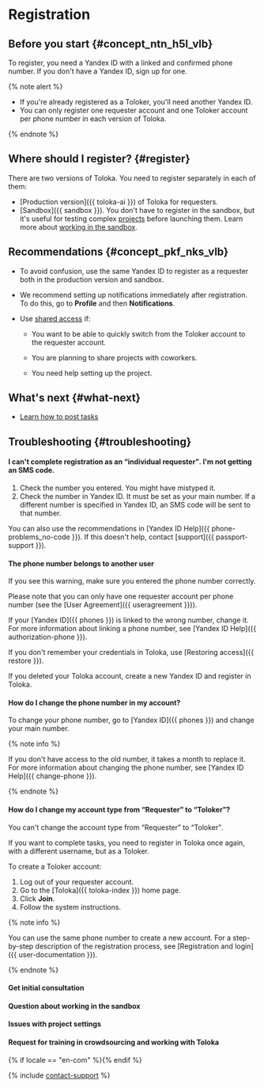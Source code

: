 # Registration

## Before you start {#concept_ntn_h5l_vlb}

To register, you need a Yandex ID with a linked and confirmed phone number. If you don't have a Yandex ID, sign up for one.

{% note alert %}

- If you're already registered as a Toloker, you'll need another Yandex ID.
- You can only register one requester account and one Toloker account per phone number in each version of Toloka.

{% endnote %}



## Where should I register? {#register}

There are two versions of Toloka. You need to register separately in each of them:

- [Production version]({{ toloka-ai }}) of Toloka for requesters.
- [Sandbox]({{ sandbox }}). You don't have to register in the sandbox, but it's useful for testing complex [projects](../../glossary.md#project-ru) before launching them. Learn more about [working in the sandbox](sandbox.md).


## Recommendations {#concept_pkf_nks_vlb}

- To avoid confusion, use the same Yandex ID to register as a requester both in the production version and sandbox.
- We recommend setting up notifications immediately after registration. To do this, go to **Profile** and then **Notifications**.
- Use [shared access](multiple-access.md) if:

    - You want to be able to quickly switch from the Toloker account to the requester account.

    - You are planning to share projects with coworkers.
    - You need help setting up the project.


## What's next {#what-next}

- [Learn how to post tasks](first-project.md)


## Troubleshooting {#troubleshooting}

#### I can't complete registration as an <q>individual requester</q>. I'm not getting an SMS code.

1. Check the number you entered. You might have mistyped it.
1. Check the number in Yandex ID. It must be set as your main number. If a different number is specified in Yandex ID, an SMS code will be sent to that number.

You can also use the recommendations in [Yandex ID Help]({{ phone-problems_no-code }}). If this doesn't help, contact [support]({{ passport-support }}).

#### The phone number belongs to another user

If you see this warning, make sure you entered the phone number correctly.

Please note that you can only have one requester account per phone number (see the [User Agreement]({{ useragreement }})).

If your [Yandex ID]({{ phones }}) is linked to the wrong number, change it. For more information about linking a phone number, see [Yandex ID Help]({{ authorization-phone }}).

If you don't remember your credentials in Toloka, use [Restoring access]({{ restore }}).

If you deleted your Toloka account, create a new Yandex ID and register in Toloka.

#### How do I change the phone number in my account?

To change your phone number, go to [Yandex ID]({{ phones }}) and change your main number.

{% note info %}

If you don't have access to the old number, it takes a month to replace it. For more information about changing the phone number, see [Yandex ID Help]({{ change-phone }}).

{% endnote %}


#### How do I change my account type from <q>Requester</q> to <q>Toloker</q>?

You can't change the account type from <q>Requester</q> to <q>Toloker</q>.

If you want to complete tasks, you need to register in Toloka once again, with a different username, but as a Toloker.

To create a Toloker account:
1. Log out of your requester account.
1. Go to the [Toloka]({{ toloka-index }}) home page.
1. Click **Join**.
1. Follow the system instructions.

{% note info %}

You can use the same phone number to create a new account. For a step-by-step description of the registration process, see [Registration and login]({{ user-documentation }}).

{% endnote %}

#### Get initial consultation

#### Question about working in the sandbox

#### Issues with project settings

#### Request for training in crowdsourcing and working with Toloka
 {% if locale == "en-com" %}{% endif %}


{% include [contact-support](../_includes/contact-support-new.md) %}
